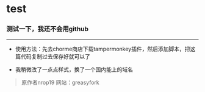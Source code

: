 # test
### 测试一下，我还不会用github
---
- 使用方法：先去chorme商店下载tampermonkey插件，然后添加脚本，把这篇代码复制过去保存好就可以了

- 我稍微改了一点点样式，换了一个国内能上的域名

> 原作者nrop19 网站：greasyfork
